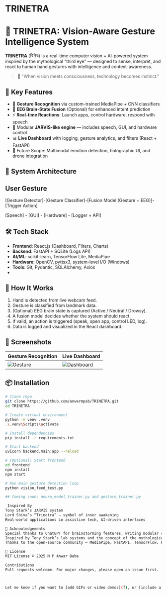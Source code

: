 # TRINETRA
# 🔱 TRINETRA: Vision-Aware Gesture Intelligence System

**TRINETRA** (त्रिनेत्र) is a real-time computer vision + AI-powered system inspired by the mythological "third eye" — designed to sense, interpret, and react to human hand gestures with intelligence and context-awareness.

> 🔬 "When vision meets consciousness, technology becomes instinct."

## 🚀 Key Features
- 🎯 **Gesture Recognition** via custom-trained MediaPipe + CNN classifiers
- 🧠 **EEG Brain-State Fusion** (Optional) for enhanced intent prediction
- ⚡ **Real-time Reactions**: Launch apps, control hardware, respond with speech
- 🧰 Modular **JARVIS-like engine** — includes speech, GUI, and hardware control
- 📊 **Live Dashboard** with logging, gesture analytics, and filters (React + FastAPI)
- 🧠 Future Scope: Multimodal emotion detection, holographic UI, and drone integration

## 🧩 System Architecture

User Gesture
-
[Gesture Detector]-[Gesture Classifier]-[Fusion Model (Gesture + EEG)]-[Trigger Action]


[Speech] -  [GUI]   -  [Hardware]  -  [Logger + API]

## 🛠️ Tech Stack

- **Frontend**: React.js (Dashboard, Filters, Charts)
- **Backend**: FastAPI + SQLite (Logs API)
- **AI/ML**: scikit-learn, TensorFlow Lite, MediaPipe
- **Hardware**: OpenCV, pyttsx3, system-level I/O (Windows)
- **Tools**: Git, Pydantic, SQLAlchemy, Axios
- 
## 🧠 How It Works
1. Hand is detected from live webcam feed.
2. Gesture is classified from landmark data.
3. (Optional) EEG brain state is captured (Active / Neutral / Drowsy).
4. A fusion model decides whether the system should react.
5. If valid, an action is triggered (speak, open app, control LED, log).
6. Data is logged and visualized in the React dashboard.

## 📸 Screenshots
| Gesture Recognition | Live Dashboard |
|---------------------|----------------|
| ![Gesture](docs/sample_gesture.png) | ![Dashboard](docs/sample_dashboard.png) |

## 📦 Installation

```bash
# Clone repo
git clone https://github.com/anwarmpab/TRINETRA.git
cd TRINETRA

# Create virtual environment
python -m venv .venv
.\.venv\Scripts\activate

# Install dependencies
pip install -r requirements.txt

# Start backend
uvicorn backend.main:app --reload

# (Optional) Start frontend
cd frontend
npm install
npm start

# Run main gesture detection loop
python vision_feed_test.py

## Coming soon: neuro_model_trainer.py and gesture_trainer.py

 Inspired By
Tony Stark’s JARVIS system
Lord Shiva’s “Trinetra” — symbol of inner awakening
Real-world applications in assistive tech, AI-driven interfaces

🙏 Acknowledgements
Special thanks to ChatGPT for brainstorming features, writing modular code, debugging errors, and helping design TRINETRA from scratch like a true Stark-sidekick.
Inspired by Tony Stark’s lab systems and the concept of the mythological "Trinetra".
Thanks to the open-source community — MediaPipe, FastAPI, TensorFlow, React, and GitHub contributors — for making innovation accessible.

📜 License
MIT License © 2025 M P Anwar Baba

Contributions
Pull requests welcome. For major changes, please open an issue first.



Let me know if you want to [add GIFs or video demos](f), or [include a full API reference](f) for your FastAPI backend.

